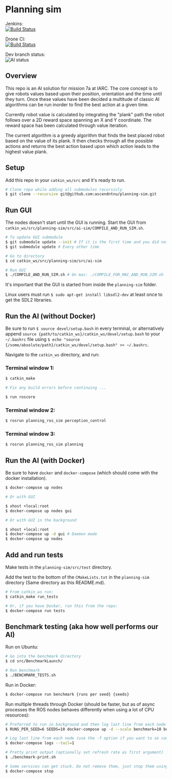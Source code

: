# Planning sim

Jenkins:  
[![Build Status](http://build.ascendntnu.no/buildStatus/icon?job=planning-sim)](http://build.ascendntnu.no/job/planning-sim)

Drone CI:  
[![Build Status](https://drone.ascendntnu.no/api/badges/AscendNTNU/planning-sim/status.svg)](https://drone.ascendntnu.no/AscendNTNU/planning-sim)

Dev branch status:  
![AI status](https://ascendntnu.no/images/assets/ai-status.svg)

## Overview

This repo is an AI solution for mission 7a at IARC. The core concept is to give robots values based upon their position, orientation and the time until they turn. Once these values have been decided a multitude of classic AI algorithms can be run inorder to find the best action at a given time.  

Currently robot value is calculated by integrating the "plank" path the robot follows over a 2D reward space spanning an X and Y coordinate. The reward space has been calculated through value iteration.

The current algorithm is a greedy algorithm that finds the best placed robot based on the value of its plank. It then checks through all the possible actions and returns the best action based upon which action leads to the highest value plank.


## Setup

Add this repo in your `catkin_ws/src` and it's ready to run.

```bash
# Clone repo while adding all submodules recursivly
$ git clone --recursive git@github.com:ascendntnu/planning-sim.git
```

## Run GUI

The nodes doesn't start until the GUI is running. Start the GUI from `catkin_ws/src/planning-sim/src/ai-sim/COMPILE_AND_RUN_SIM.sh`.

```bash
# To update GUI submodule
$ git submodule update --init # If it is the first time and you did not clone with the --recursive flag
$ git submodule update # Every other time

# Go to directory
$ cd catkin_ws/src/planning-sim/src/ai-sim

# Run GUI
$ ./COMPILE_AND_RUN_SIM.sh # On mac: ./COMPILE_FOR_MAC_AND_RUN_SIM.sh
```

It's important that the GUI is started from inside the `planning-sim` folder.

Linux users must run `$ sudo apt-get install libsdl2-dev` at least once to get the SDL2 libraries.

## Run the AI (without Docker)

Be sure to run `$ source devel/setup.bash` in every terminal, or alternatively append 
`source {path/to/catkin_ws}/catkin_ws/devel/setup.bash`
to your `~/.bashrc` file using `$ echo "source {/some/absolute/path}/catkin_ws/devel/setup.bash" >> ~/.bashrc`.

Navigate to the `catkin_ws` directory, and run:

### Terminal window 1:

```bash
$ catkin_make

# Fix any build errors before continuing ...

$ run roscore
```

### Terminal window 2:

```bash
$ rosrun planning_ros_sim perception_control
```

### Terminal window 3:

```bash
$ rosrun planning_ros_sim planning
```

## Run the AI (with Docker)

Be sure to have `docker` and `docker-compose` (which should come with the docker installation).

```bash
$ docker-compose up nodes

# Or with GUI

$ xhost +local:root
$ docker-compose up nodes gui

# Or with GUI in the background

$ xhost +local:root
$ docker-compose up -d gui # Daemon mode
$ docker-compose up nodes
```

## Add and run tests

Make tests in the `planning-sim/src/test` directory.

Add the test to the bottom of the `CMakeLists.txt` in the `planning-sim` directory (Same directory as this README.md).

```bash
# From catkin_ws run:
$ catkin_make run_tests

# Or, if you have Docker, run this from the repo:
$ docker-compose run tests
```

## Benchmark testing (aka how well performs our AI)

Run on Ubuntu:
```bash
# Go into the benchmark directory
$ cd src/BenchmarkLaunch/

# Run benchmark
$ ./BENCHMARK_TESTS.sh
```

Run in Docker:
```bash
$ docker-compose run benchmark {runs per seed} {seeds}
```

Run multiple threads through Docker (should be faster, but as of async processes the ROS nodes behaves differently when using a lot of CPU resources):
```bash
# Preferred to run in background and then log last line from each node
$ RUNS_PER_SEED=6 SEEDS=10 docker-compose up -d --scale benchmark=10 benchmark

# Log last line from each node (use the -f option if you want to se continous updates)
$ docker-compose logs --tail=1

# Pretty print output (optionally set refresh rate as first argument)
$ ./benchmark-print.sh

# Some services can get stuck. Do not remove them, just stop them using
$ docker-compose stop
```
